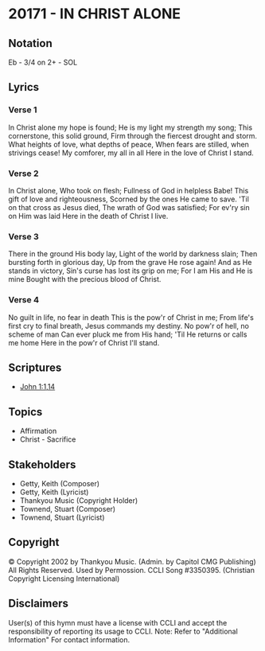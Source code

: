 # 20171 - IN CHRIST ALONE

## Notation

Eb - 3/4 on 2+ - SOL

## Lyrics

### Verse 1

In Christ alone my hope is found; He is my light my strength my song; This cornerstone, this solid ground, Firm through the fiercest drought and storm. What heights of love, what depths of peace, When fears are stilled, when strivings cease! My comforer, my all in all Here in the love of Christ I stand. 

### Verse 2

In Christ alone, Who took on flesh; Fullness of God in helpless Babe! This gift of love and righteousness, Scorned by the ones He came to save. 'Til on that cross as Jesus died, The wrath of God was satisfied; For ev'ry sin on Him was laid Here in the death of Christ I live. 

### Verse 3

There in the ground His body lay, Light of the world by darkness slain; Then bursting forth in glorious day, Up from the grave He rose again! And as He stands in victory, Sin's curse has lost its grip on me; For I am His and He is mine Bought with the precious blood of Christ. 

### Verse 4

No guilt in life, no fear in death This is the pow'r of Christ in me; From life's first cry to final breath, Jesus commands my destiny. No pow'r of hell, no scheme of  man Can ever pluck me from His hand; 'Til He returns or calls me home Here in the pow'r of Christ I'll stand. 


## Scriptures

- [John 1:1,14](https://www.biblegateway.com/passage/?search=John%201%3A1%2C14)

## Topics

- Affirmation
- Christ - Sacrifice

## Stakeholders

- Getty, Keith (Composer)
- Getty, Keith (Lyricist)
- Thankyou Music (Copyright Holder)
- Townend, Stuart (Composer)
- Townend, Stuart (Lyricist)

## Copyright

© Copyright 2002 by Thankyou Music.  (Admin. by Capitol CMG Publishing) All Rights Reserved. Used by Permossion. CCLI Song #3350395.
(Christian Copyright Licensing International)

## Disclaimers

User(s) of this hymn must have a license with CCLI and accept the responsibility of reporting its usage to CCLI.
Note: Refer to "Additional Information" For contact information.

